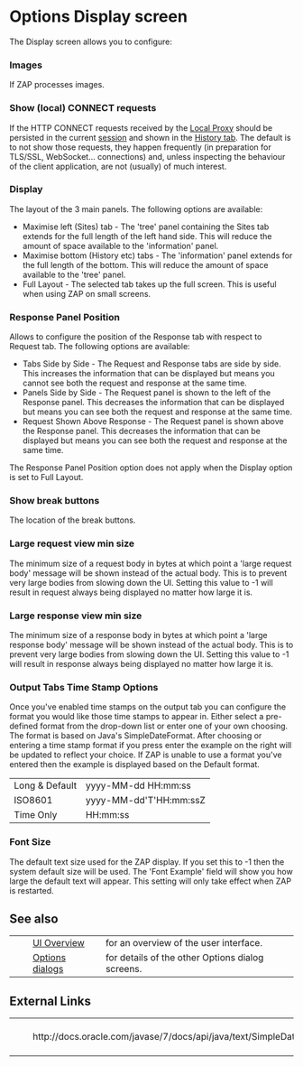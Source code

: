 # Options Display screen #

The Display screen allows you to configure:

### Images ###

If ZAP processes images.

### Show (local) CONNECT requests ###

If the HTTP CONNECT requests received by the [Local Proxy][] should be persisted in the current [session][] and shown in the [History tab][]. The default is to not show those requests, they happen frequently (in preparation for TLS/SSL, WebSocket... connections) and, unless inspecting the behaviour of the client application, are not (usually) of much interest.

### Display ###

The layout of the 3 main panels.
The following options are available:

 *  Maximise left (Sites) tab - The 'tree' panel containing the Sites tab extends for the full length of the left hand side. This will reduce the amount of space available to the 'information' panel.
 *  Maximise bottom (History etc) tabs - The 'information' panel extends for the full length of the bottom. This will reduce the amount of space available to the 'tree' panel.
 *  Full Layout - The selected tab takes up the full screen. This is useful when using ZAP on small screens.

### Response Panel Position ###

Allows to configure the position of the Response tab with respect to Request tab.
The following options are available:

 *  Tabs Side by Side - The Request and Response tabs are side by side. This increases the information that can be displayed but means you cannot see both the request and response at the same time.
 *  Panels Side by Side - The Request panel is shown to the left of the Response panel. This decreases the information that can be displayed but means you can see both the request and response at the same time.
 *  Request Shown Above Response - The Request panel is shown above the Response panel. This decreases the information that can be displayed but means you can see both the request and response at the same time.

The Response Panel Position option does not apply when the Display option is set to Full Layout.

### Show break buttons ###

The location of the break buttons.

### Large request view min size ###

The minimum size of a request body in bytes at which point a 'large request body' message will be shown instead of the actual body.
This is to prevent very large bodies from slowing down the UI.
Setting this value to -1 will result in request always being displayed no matter how large it is.

### Large response view min size ###

The minimum size of a response body in bytes at which point a 'large response body' message will be shown instead of the actual body.
This is to prevent very large bodies from slowing down the UI.
Setting this value to -1 will result in response always being displayed no matter how large it is.

### Output Tabs Time Stamp Options ###

Once you've enabled time stamps on the output tab you can configure the format you would like those time stamps to appear in. Either select a pre-defined format from the drop-down list or enter one of your own choosing. The format is based on Java's SimpleDateFormat. After choosing or entering a time stamp format if you press enter the example on the right will be updated to reflect your choice. If ZAP is unable to use a format you've entered then the example is displayed based on the Default format.

<table> 
 <tbody>
  <tr> 
   <td> Long &amp; Default </td> 
   <td> yyyy-MM-dd HH:mm:ss </td> 
  </tr> 
  <tr> 
   <td> ISO8601 </td> 
   <td> yyyy-MM-dd'T'HH:mm:ssZ </td> 
  </tr> 
  <tr> 
   <td> Time Only </td> 
   <td> HH:mm:ss </td> 
  </tr> 
 </tbody>
</table>

### Font Size ###

The default text size used for the ZAP display. If you set this to -1 then the system default size will be used.
The 'Font Example' field will show you how large the default text will appear.
This setting will only take effect when ZAP is restarted.

## See also ##

<table> 
 <tbody>
  <tr>
   <td>&nbsp;&nbsp;&nbsp;&nbsp;</td>
   <td> <a href="HelpUiOverview" rel="nofollow">UI Overview</a></td>
   <td>for an overview of the user interface.</td>
  </tr> 
  <tr>
   <td>&nbsp;&nbsp;&nbsp;&nbsp;</td>
   <td> <a href="HelpUiDialogsOptionsOptions" rel="nofollow">Options dialogs</a></td>
   <td>for details of the other Options dialog screens.</td>
  </tr> 
 </tbody>
</table>

## External Links ##

<table> 
 <tbody>
  <tr>
   <td>&nbsp;&nbsp;&nbsp;&nbsp;</td>
   <td> http://docs.oracle.com/javase/7/docs/api/java/text/SimpleDateFormat.html</td>
   <td>For details of Java's SimpleDateFormat.</td>
  </tr> 
 </tbody>
</table>


[Local Proxy]: HelpUiDialogsOptionsLocalproxy
[session]: HelpUiTlmenuFile
[History tab]: HelpUiTabsHistory